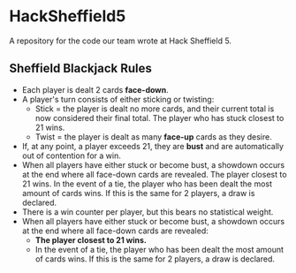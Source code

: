 # HackSheffield5
A repository for the code our team wrote at Hack Sheffield 5.

## Sheffield Blackjack Rules
- Each player is dealt 2 cards **face-down**.
- A player's turn consists of either sticking or twisting:
	- Stick = the player is dealt no more cards, and their current total is now considered their final total. The player who has stuck closest to 21 wins.
	- Twist = the player is dealt as many **face-up** cards as they desire.
- If, at any point, a player exceeds 21, they are **bust** and are automatically out of contention for a win.
- When all players have either stuck or become bust, a showdown occurs at the end where all face-down cards are revealed. The player closest to 21 wins. In the event of a tie, the player who has been dealt the most amount of cards wins. If this is the same for 2 players, a draw is declared.
- There is a win counter per player, but this bears no statistical weight.
- When all players have either stuck or become bust, a showdown occurs at the end where all face-down cards are revealed:
	- **The player closest to 21 wins.**
	- In the event of a tie, the player who has been dealt the most amount of cards wins. If this is the same for 2 players, a draw is declared.
